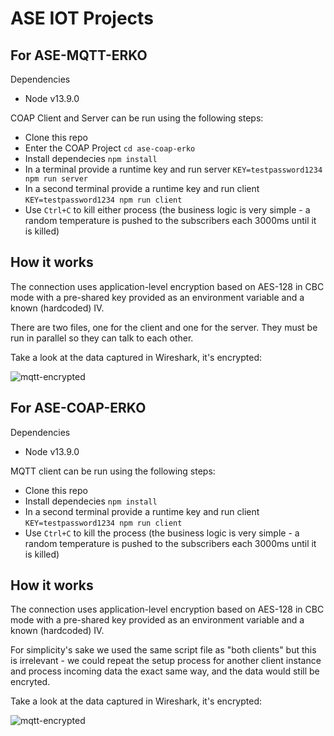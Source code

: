 # ASE IOT Projects

## For ASE-MQTT-ERKO
Dependencies
 - Node v13.9.0

 COAP Client and Server can be run using the following steps:
 - Clone this repo
 - Enter the COAP Project `cd ase-coap-erko`
 - Install dependecies `npm install`
 - In a terminal provide a runtime key and run server `KEY=testpassword1234 npm run server`
 - In a second terminal provide a runtime key and run client `KEY=testpassword1234 npm run client`
 - Use `Ctrl+C` to kill either process (the business logic is very simple - a random temperature is pushed to the subscribers each 3000ms until it is killed)

## How it works
The connection uses application-level encryption based on AES-128 in CBC mode with a pre-shared key provided as an environment variable and a known (hardcoded) IV. 

There are two files, one for the client and one for the server. They must be run in parallel so they can talk to each other.

Take a look at the data captured in Wireshark, it's encrypted:

![mqtt-encrypted](./media/coap-encrypted.PNG)

## For ASE-COAP-ERKO
Dependencies
 - Node v13.9.0
 
MQTT client can be run using the following steps:
 - Clone this repo
 - Install dependecies `npm install`
 - In a second terminal provide a runtime key and run client `KEY=testpassword1234 npm run client`
 - Use `Ctrl+C` to kill the process (the business logic is very simple - a random temperature is pushed to the subscribers each 3000ms until it is killed)

## How it works
The connection uses application-level encryption based on AES-128 in CBC mode with a pre-shared key provided as an environment variable and a known (hardcoded) IV. 

For simplicity's sake we used the same script file as "both clients" but this is irrelevant - we could repeat the setup process for another client instance and process incoming data the exact same way, and the data would still be encryted. 

Take a look at the data captured in Wireshark, it's encrypted:

![mqtt-encrypted](./media/mqtt-encrypted-2.PNG)
